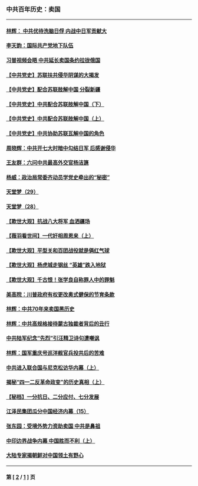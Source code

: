 ### 中共百年历史：卖国
---
#### [林辉： 中共优待洗脑日俘 内战中日军贡献大](../../pages/nf1176117/n13624644.md?02090430) 
#### [李天韵：国际共产党地下队伍](../../pages/nf1176117/n13611808.md?02090430) 
#### [习普视频会晤 中共延长卖国条约拉拢俄国](../../pages/nf1176117/n13060971.md?02090430) 
#### [【中共党史】苏联扶共侵华阴谋的大揭发](../../pages/nf1176117/n13056050.md?02090430) 
#### [【中共党史】配合苏联肢解中国 分裂新疆](../../pages/nf1176117/n13040700.md?02090430) 
#### [【中共党史】中共配合苏联肢解中国（下）](../../pages/nf1176117/n13035660.md?02090430) 
#### [【中共党史】中共配合苏联肢解中国（上）](../../pages/nf1176117/n13030262.md?02090430) 
#### [【中共党史】中共协助苏联瓦解中国的角色](../../pages/nf1176117/n13018109.md?02090430) 
#### [周晓辉：中共开七大时暗中勾结日军 后感谢侵华](../../pages/nf1176117/n12921960.md?02090430) 
#### [王友群：六问中共最高外交官杨洁篪](../../pages/nf1176117/n12836495.md?02090430) 
#### [杨威：政治局常委齐动员学党史牵出的“秘密”](../../pages/nf1176117/n12764642.md?02090430) 
#### [天堂梦（29）](../../pages/nf1176117/n12408465.md?02090430) 
#### [天堂梦（28）](../../pages/nf1176117/n12408309.md?02090430) 
#### [【欺世大观】抗战八大将军 血洒疆场](../../pages/nf1176117/n12357044.md?02090430) 
#### [【薇羽看世间】一代奸相周恩来（上）](../../pages/nf1176117/n12401109.md?02090430) 
#### [【欺世大观】平型关和百团战役就是俩红气球](../../pages/nf1176117/n12359157.md?02090430) 
#### [【欺世大观】杨虎城走钢丝 “英雄”跌入地狱](../../pages/nf1176117/n12358840.md?02090430) 
#### [【欺世大观】千古恨！张学良自称罪人中的罪魁](../../pages/nf1176117/n12358629.md?02090430) 
#### [美高院：川普政府有权更改奥式健保的节育条款](../../pages/nf1176117/n12242171.md?02090430) 
#### [林辉：中共70年来卖国黑历史](../../pages/nf1176117/n11552181.md?02090430) 
#### [林辉：中共高规格接待蒙古独裁者背后的丑行](../../pages/nf1176117/n11225005.md?02090430) 
#### [中共陆军纪念“先烈”引汪精卫诗句遭嘲讽](../../pages/nf1176117/n11153345.md?02090430) 
#### [林辉：国军重庆号巡洋舰官兵投共后的苦难](../../pages/nf1176117/n10997801.md?02090430) 
#### [中共进入联合国与尼克松访华内幕（上）](../../pages/nf1176117/n10138788.md?02090430) 
#### [揭秘“四一二反革命政变”的历史真相（上）](../../pages/nf1176117/n9996650.md?02090430) 
#### [【秘档】一分抗日、二分应付、七分发展](../../pages/nf1176117/n9331484.md?02090430) 
#### [江泽民集团瓜分中国经济内幕（15）](../../pages/nf1176117/n9268584.md?02090430) 
#### [张东园：受境外势力资助卖国 中共是鼻祖](../../pages/nf1176117/n9272480.md?02090430) 
#### [中印边界战争内幕 中国胜而不利（上）](../../pages/nf1176117/n9252458.md?02090430) 
#### [大陆专家揭朝鲜对中国领土有野心](../../pages/nf1176117/n9074056.md?02090430) 

---
#### 第 [ [2](./2.md?02090430) / [1](./1.md?02090430) ] 页
